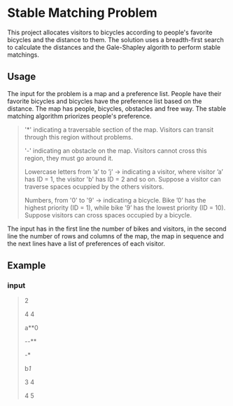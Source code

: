 # Stable Matching Problem
This project allocates visitors to bicycles according to people's favorite bicycles and the distance to them. The solution uses a breadth-first search to calculate the distances and the Gale-Shapley algorith to perform stable matchings.

## Usage
The input for the problem is a map and a preference list. People have their favorite bicycles and bicycles have the preference list based on the distance. The map has people, bicycles, obstacles and free way. The stable matching algorithm priorizes people's preference.

>  '*'    indicating a traversable section of the map. Visitors can transit through this region without problems.
>
>  '-'  indicating an obstacle on the map. Visitors cannot cross this region, they must go around it.
>  
>  Lowercase letters from ’a’ to  ’j’  ->  indicating a visitor, where visitor ’a’ has ID = 1, the visitor 'b' has ID = 2 and so on. Suppose a visitor can traverse spaces ocuppied by the others visitors.
>  
>  Numbers, from '0' to '9'  ->  indicating a bicycle. Bike ’0’ has the highest priority (ID = 1), while bike ’9’ has the lowest priority (ID = 10). Suppose visitors can cross spaces occupied by a bicycle.
  
 The input has in the first line the number of bikes and visitors, in the second line the number of rows and columns of the map, the map in sequence and the next lines have a list of preferences of each visitor.
 
 ## Example
 ### input
>2
> 
>4 4
> 
>a**0 
>
>--** 
>
>*-** 
>
>b*1* 
>
>3 4 
>
>4 5
  
